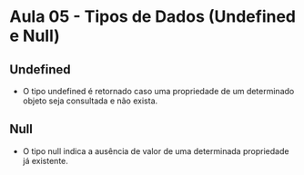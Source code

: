 # Aula 05 - Tipos de Dados (Undefined e Null)

## Undefined

- O tipo undefined é retornado caso uma propriedade de um determinado objeto seja consultada e não exista.

## Null

- O tipo null indica a ausência de valor de uma determinada propriedade já existente.